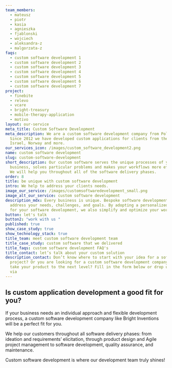 ```yaml
---
team_members:
  - mateusz
  - piotr
  - kasia
  - agnieszka
  - fjablonski
  - wojciech
  - aleksandra-z
  - malgorzata-z
faqs:
  - custom software development 1
  - custom software development 2
  - custom software development 3
  - custom software development 4
  - custom software development 5
  - custom software development 6
  - custom software development 7
project:
  - finebite
  - relevo
  - vcare
  - bright-treasury
  - mobile-therapy-application
  - motivo
layout: our-service
meta_title: Custom Software Development
meta_description: We are a custom software development company from Poland.
  Since 2012 we have developed custom applications for clients from the UK,
  Israel, Norway and more.
our_services_icon: /images/custom_software_development2.png
name: custom software development
slug: custom-software-development
short_description: Our custom software serves the unique processes of your
  business, solves particular problems and makes your workflows more efficient.
  We will help you throughout all of the software delivery phases.
order: 8
title: be unique with custom software development
intro: We help to address your clients needs.
image_our_service: /images/customsoftwaredevelopment_small.png
image_alt_our_service: custom software development
description_mdx: Every business is unique. Bespoke software development can truly
  address your needs, challenges, and goals. By adopting a personalized approach
  for your software development, we also simplify and optimize your workflows.
button: let's talk
button2: "work with us "
published: true
show_case_study: true
show_technology_stack: true
title_team: meet custom software development team
title_case_study: custom software that we delivered
title_faqs: custom software development FAQ's
title_contact: let’s talk about your custom solution
description_contact: Don’t know where to start with your idea for a software
  project? Or you are looking for a custom software development company to help
  take your product to the next level? Fill in the form below or drop us a line
  via
---
```

## Is custom application development a good fit for you?

If your business needs an individual approach and flexible development process, a custom software development company like Bright Inventions will be a perfect fit for you. 

We help our customers throughout all software delivery phases: from ideation and requirements’ elicitation, through product design and Agile project management to software development, quality assurance, and maintenance.

Custom software development is where our development team truly shines!
